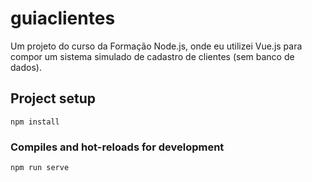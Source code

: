 # guiaclientes

Um projeto do curso da Formação Node.js, onde eu utilizei Vue.js para compor um sistema simulado de cadastro de clientes (sem banco de dados).

## Project setup

```
npm install
```

### Compiles and hot-reloads for development

```
npm run serve
```
